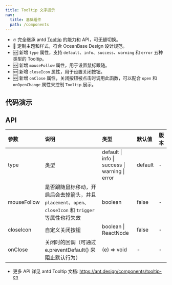 ```yaml
---
title: Tooltip 文字提示
nav:
  title: 基础组件
  path: /components
---
```


- 🔥 完全继承 antd [Tooltip](https://ant.design/components/tooltip-cn) 的能力和 API，可无缝切换。
- 💄 定制主题和样式，符合 OceanBase Design 设计规范。
- 🆕 新增 `type` 属性，支持 `default`、`info`、`success`、`warning` 和 `error` 五种类型的 Tooltip。
- 🆕 新增 `mouseFollow` 属性，用于设置鼠标跟随。
- 🆕 新增 `closeIcon` 属性，用于设置关闭按钮。
- 🆕 新增 `onClose` 属性，关闭按钮被点击时调用此函数，可以配合 `open` 和 `onOpenChange` 属性来控制 `Tooltip` 展示。

## 代码演示

<!-- prettier-ignore -->
<code src="./demo/basic.tsx" title="基本"></code>
<code src="./demo/over-length.tsx" title="超长内容" description="1、浮层默认的最大宽度为 300px、最大高度为 250px，内容超出时横向折行、纵向滚动。<br/>2、可以通过 `overlayStyle={{ maxWidth: 'xxx' }}` 设置最大宽度，`overlayInnerStyle={{ maxHeight: 'xxx' }}` 设置最大高度。"></code>
<code src="./demo/close-icon.tsx" title="关闭按钮" description="Tooltip 可以通过设置 closeIcon 变为可关闭 Tooltip, 并支持自定义关闭按钮，设置为 true 时将使用默认关闭按钮。可关闭 Tooltip 具有 onClose 事件。"></code>
<code src="./demo/type.tsx" title="Tooltip 类型" description="Tooltip 有五种类型：default、info、success、warning 和 error，以满足不同场景的提示需求。"></code>
<code src="./demo/mouse-follow.tsx" title="鼠标跟随" description="设置 `mouseFollow: true` 可开启鼠标跟随，此时会去掉箭头，并且 `placement`、`open` 和 `trigger` 等属性也将失效。"></code>

## API

| 参数 | 说明 | 类型 | 默认值 | 版本 |
| :-- | :-- | :-- | :-- | :-- |
| type | 类型 | default \| info \| success \| warning \| error | default | - |
| mouseFollow | 是否跟随鼠标移动，开启后会去掉箭头，并且 `placement`、`open`、`closeIcon` 和 `trigger` 等属性也将失效 | boolean | false | - |
| closeIcon | 自定义关闭按钮 | boolean \| ReactNode | false | - |
| onClose | 关闭时的回调（可通过 e.preventDefault() 来阻止默认行为） | (e) => void | - | - |

- 更多 API 详见 antd Tooltip 文档: https://ant.design/components/tooltip-cn

